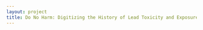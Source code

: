 ```yaml
--- 
layout: project 
title: Do No Harm: Digitizing the History of Lead Toxicity and Exposure through the Drs. Robert A. Kehoe and Wilhelm Hueper Papers
---
```



